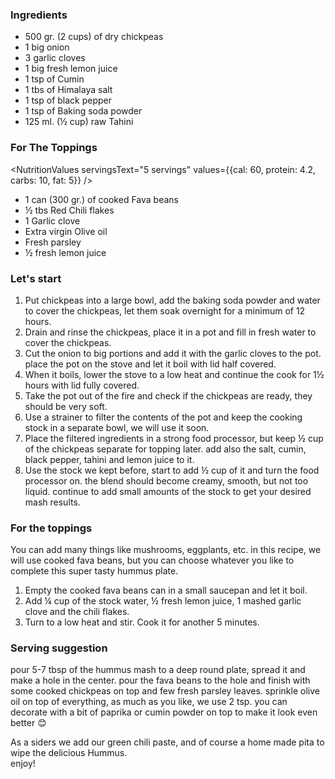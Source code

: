 ### Ingredients

- 500 gr. (2 cups) of dry chickpeas
- 1 big onion
- 3 garlic cloves
- 1 big fresh lemon juice
- 1 tsp of Cumin
- 1 tbs of Himalaya salt
- 1 tsp of black pepper
- 1 tsp of Baking soda powder
- 125 ml. (½ cup) raw Tahini

### For The Toppings

<NutritionValues servingsText="5 servings" values={{cal: 60, protein: 4.2, carbs: 10, fat: 5}} />

- 1 can (300 gr.) of cooked Fava beans
- ½ tbs Red Chili flakes
- 1 Garlic clove
- Extra virgin Olive oil
- Fresh parsley
- ½ fresh lemon juice

### Let's start

1. Put chickpeas into a large bowl, add the baking soda powder and water to cover the chickpeas, let them soak overnight for a minimum of 12 hours.
2. Drain and rinse the chickpeas, place it in a pot and fill in fresh water to cover the chickpeas.
3. Cut the onion to big portions and add it with the garlic cloves to the pot. place the pot on the stove and let it boil with lid half covered.
4. When it boils, lower the stove to a low heat and continue the cook for 1½ hours with lid fully covered.
5. Take the pot out of the fire and check if the chickpeas are ready, they should be very soft.
6. Use a strainer to filter the contents of the pot and keep the cooking stock in a separate bowl, we will use it soon.
7. Place the filtered ingredients in a strong food processor, but keep ½ cup of the chickpeas separate for topping later. add also the salt, cumin, black pepper, tahini and lemon juice to it.
8. Use the stock we kept before, start to add ½ cup of it and turn the food processor on. the blend should become creamy, smooth, but not too liquid. continue to add small amounts of the stock to get your desired mash results.

### For the toppings

You can add many things like mushrooms, eggplants, etc. in this recipe, we will use cooked fava beans, but you can choose whatever you like to complete this super tasty hummus plate.

1. Empty the cooked fava beans can in a small saucepan and let it boil.
2. Add ¼ cup of the stock water, ½ fresh lemon juice, 1 mashed garlic clove and the chili flakes.
3. Turn to a low heat and stir. Cook it for another 5 minutes.

### Serving suggestion

pour 5-7 tbsp of the hummus mash to a deep round plate, spread it and make a hole in the center. pour the fava beans to the hole and finish with some cooked chickpeas on top and few fresh parsley leaves. sprinkle olive oil on top of everything, as much as you like, we use 2 tsp.
you can decorate with a bit of paprika or cumin powder on top to make it look even better 😊

As a siders we add our <Link to="/recipes/green-chili-sauce">green chili paste</Link>, and of course a <Link to="/recipes/home-made-pita">home made pita</Link> to wipe the delicious Hummus.<br/>
enjoy!

